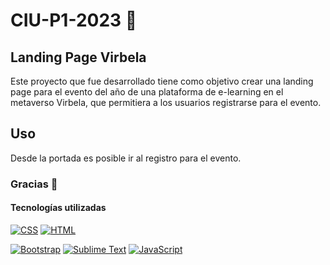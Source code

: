# CIU-P1-2023 👋

## Landing Page Virbela

Este proyecto que fue desarrollado tiene como objetivo crear una landing page para el evento del año de una plataforma de e-learning en el metaverso Virbela, que permitiera a los usuarios registrarse para el evento.

## Uso

Desde la portada es posible ir al registro para el evento.

### Gracias 🙌

#### Tecnologías utilizadas

[![CSS](https://img.shields.io/badge/CSS-★★★★-blue)](https://www.w3.org/Style/CSS/Overview.en.html)
[![HTML](https://img.shields.io/badge/HTML-★★★★-orange)](https://html.com/)

[![Bootstrap](https://img.shields.io/badge/bootstrap-%23563D7C.svg?style=for-the-badge&logo=bootstrap&logoColor=white)](https://getbootstrap.com)
[![Sublime Text](https://img.shields.io/badge/sublime_text-%23575757.svg?style=for-the-badge&logo=sublime-text&logoColor=important)](https://www.sublimetext.com/)
[![JavaScript](https://img.shields.io/badge/javascript-%23323330.svg?style=for-the-badge&logo=javascript&logoColor=%23F7DF1E)](https://www.javascript.com/)

